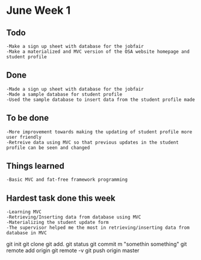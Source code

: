 # June Week 1
## Todo
	-Make a sign up sheet with database for the jobfair
	-Make a materialized and MVC version of the OSA website homepage and student profile
## Done
	-Made a sign up sheet with database for the jobfair
	-Made a sample database for student profile
	-Used the sample database to insert data from the student profile made
## To be done
	-More improvement towards making the updating of student profile more user friendly
	-Retreive data using MVC so that previous updates in the student profile can be seen and changed
## Things learned
	-Basic MVC and fat-free framework programming
## Hardest task done this week
	-Learning MVC
	-Retrieving/Inserting data from database using MVC
	-Materializing the student update form
	-The supervisor helped me the most in retrieving/inserting data from database in MVC
	
	
git init
git clone <repository link>
git add.
git status
git commit m "somethin something"
git remote add origin
git remote -v
git push origin master


